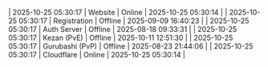 | 2025-10-25 05:30:17 | Website | Online | 2025-10-25 05:30:14 |
| 2025-10-25 05:30:17 | Registration | Offline | 2025-09-09 16:40:23 |
| 2025-10-25 05:30:17 | Auth Server | Offline | 2025-08-18 09:33:31 |
| 2025-10-25 05:30:17 | Kezan (PvE) | Offline | 2025-10-11 12:51:30 |
| 2025-10-25 05:30:17 | Gurubashi (PvP) | Offline | 2025-08-23 21:44:06 |
| 2025-10-25 05:30:17 | Cloudflare | Online | 2025-10-25 05:30:14 |

